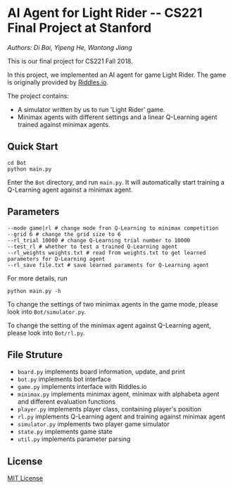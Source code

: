 # AI Agent for Light Rider -- CS221 Final Project at Stanford

*Authors: Di Bai, Yipeng He, Wantong Jiang*

This is our final project for CS221 Fall 2018. 

In this project, we implemented an AI agent for game Light Rider.
The game is originally provided by [Riddles.io](https://playground.riddles.io/competitions/light-riders). 

The project contains:
- A simulator written by us to run 'Light Rider' game.
- Minimax agents with different settings and a linear Q-Learning agent trained against minimax agents.

## Quick Start

```
cd Bot
python main.py
```
Enter the `Bot` directory, and run `main.py`. It will automatically start training a Q-Learning agent against a minimax agent.

## Parameters
```
--mode game|rl # change mode fron Q-Learning to minimax competition
--grid 6 # change the grid size to 6
--rl_trial 10000 # change Q-Learning trial number to 10000
--test_rl # whether to test a trained Q-Learning agent
--rl_weights weights.txt # read from weights.txt to get learned parameters for Q-Learning agent
--rl_save file.txt # save learned paraments for Q-Learning agent
```
For more details, run
```
python main.py -h
```

To change the settings of two minimax agents in the game mode, please look into `Bot/simulator.py`.

To change the setting of the minimax agent against Q-Learning agent, please look into `Bot/rl.py`.

## File Struture

- `board.py` implements board information, update, and print
- `bot.py` implements bot interface
- `game.py` implements interface with Riddles.io
- `minimax.py` implements minimax agent, minimax with alphabeta agent and different evaluation functions
- `player.py` implements player class, containing player's position
- `rl.py` implements Q-Learning agent and training against minimax agent
- `simulator.py` implements two player game simulator
- `state.py` implements game state
- `util.py` implements parameter parsing

## License
[MIT License](LICENSE)


